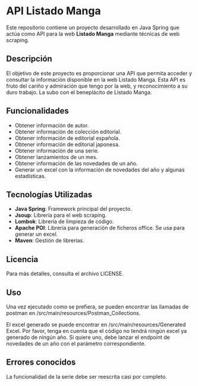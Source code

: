 # API Listado Manga
Este repositorio contiene un proyecto desarrollado en Java Spring que actúa como API para la web **Listado Manga** mediante técnicas de web scraping. 
## Descripción
El objetivo de este proyecto es proporcionar una API que permita acceder y consultar la información disponible en la web Listado Manga. 
Esta API es fruto del cariño y admiración que tengo por la web, y reconocimiento a su duro trabajo. 
La subo con el beneplácito de Listado Manga.

## Funcionalidades
- Obtener información de autor.
- Obtener información de colección editorial.
- Obtener información de editorial española.
- Obtener información de editorial japonesa.
- Obtener información de una serie.
- Obtener lanzamientos de un mes.
- Obtener información de las novedades de un año.
- Generar un excel con la información de novedades del año y algunas estadísticas.

## Tecnologías Utilizadas 
- **Java Spring**: Framework principal del proyecto.
- **Jsoup**: Librería para el web scraping.
- **Lombok**: Librería de limpieza de código.
- **Apache POI**: Librería para generación de ficheros office. Se usa para generar un excel.
- **Maven**: Gestión de librerías.

## Licencia
Para más detalles, consulta el archivo LICENSE.

## Uso
Una vez ejecutado como se prefiera, se pueden encontrar las llamadas de postman en /src/main/resources/Postman_Collections.

El excel generado se puede encontrar en /src/main/resources/Generated Excel.
Por favor, tenga en cuenta que el código no tendrá ningún excel ya generado de ningún año. Si quiere uno, debe lanzar el endpoint de novedades de un año con el parámetro correspondiente.

## Errores conocidos
La funcionalidad de la serie debe ser reescrita casi por completo.
